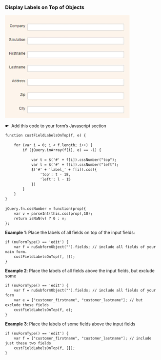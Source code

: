 ### Display Labels on Top of Objects

<p align="left">
  <img src="screenshots/labels_on_top.gif" width="408">
</p>

☛</strong>  Add this code to your form’s Javascript section</p>

```
function custFieldLabelsOnTop(f, e) {

    for (var i = 0; i < f.length; i++) {
        if (jQuery.inArray(f[i], e) == -1) {

            var t = $('#' + f[i]).cssNumber("top");
            var l = $('#' + f[i]).cssNumber("left");
            $('#' + 'label_' + f[i]).css({
                'top': t - 18,
                'left': l - 15
            })
        }
    }
}

jQuery.fn.cssNumber = function(prop){
    var v = parseInt(this.css(prop),10);
    return isNaN(v) ? 0 : v;
};
```

<p><strong>Example 1</strong>: Place the labels of all fields on top of the input fields:</p>

```
if (nuFormType() == 'edit') {
    var f = nuSubformObject("").fields; // include all fields of your main form.
    custFieldLabelsOnTop(f, []);
}
```

<p><strong>Example 2</strong>: Place the labels of all fields above the input fields, but exclude some</p>

```
if (nuFormType() == 'edit') {
    var f = nuSubformObject("").fields; // include all fields of your form
    var e = ["customer_firstname", "customer_lastname"]; // but exclude these fields
    custFieldLabelsOnTop(f, e);
}
```

<p><strong>Example 3</strong>: Place the labels of some fields above the input fields</p>

```
if (nuFormType() == 'edit') {
    var f = ["customer_firstname", "customer_lastname"]; // include just these two fields
    custFieldLabelsOnTop(f, []);
}
```
